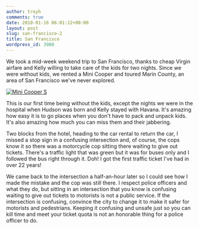 ```yaml
---
author: troyh
comments: true
date: 2010-01-16 06:01:12+00:00
layout: post
slug: san-francisco-2
title: San Francisco
wordpress_id: 3980
---
```


We took a mid-week weekend trip to San Francisco, thanks to cheap Virgin airfare and Kelly willing to take care of the kids for two nights. Since we were without kids, we rented a Mini Cooper and toured Marin County, an area of San Francisco we've never explored.

[![Mini Cooper S](http://farm5.static.flickr.com/4020/4284863523_7645472712.jpg)](http://www.flickr.com/photos/troyh/4284863523/)

<!-- more -->This is our first time being without the kids, except the nights we were in the hospital when Hudson was born and Kelly stayed with Havana. It's amazing how easy it is to go places when you don't have to pack and unpack kids. It's also amazing how much you can miss them and their jabbering.

Two blocks from  the hotel, heading to the car rental to return the car, I missed a stop sign in a confusing intersection and, of course, the cops know it so there was a motorcycle cop sitting there waiting to give out tickets. There's a traffic light that was green but it was for buses only and I followed the bus right through it. Doh! I got the first traffic ticket I've had in over 22 years!

We came back to the intersection a half-an-hour later so I could see how I made the mistake and the cop was still there. I respect police officers and what they do, but sitting in an intersection that you know is confusing waiting to give out tickets to motorists is not a public service. If the intersection is confusing, convince the city to change it to make it safer for motorists and pedestrians. Keeping it confusing and unsafe just so you can kill time and meet your ticket quota is not an honorable thing for a police officer to do.
